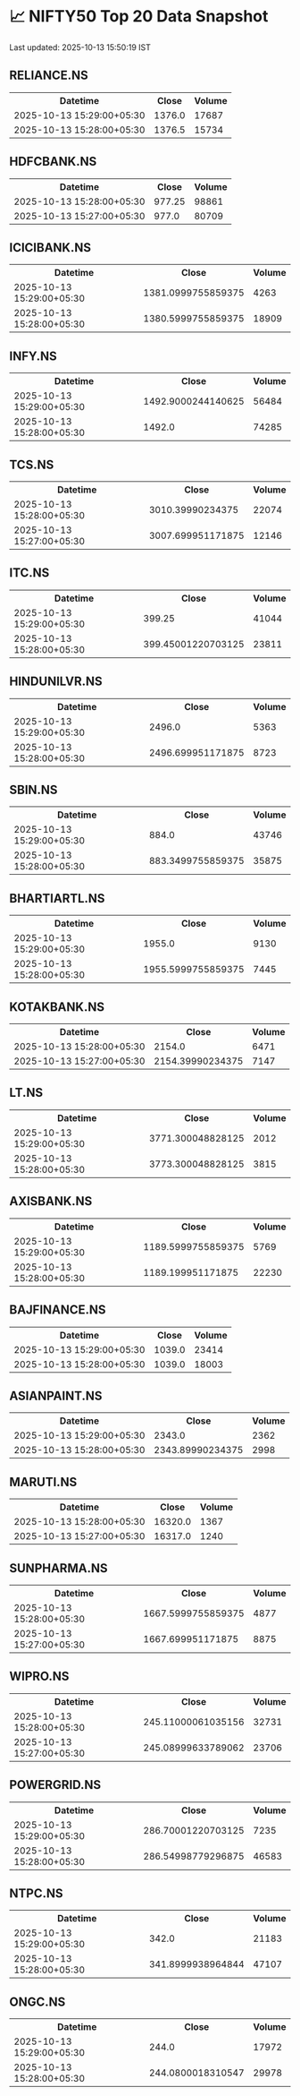 # 📈 NIFTY50 Top 20 Data Snapshot

Last updated: 2025-10-13 15:50:19 IST

## RELIANCE.NS

<table>
  <tr><th>Datetime</th><th>Close</th><th>Volume</th></tr>
  <tr><td>2025-10-13 15:29:00+05:30</td><td>1376.0</td><td>17687</td></tr>
  <tr><td>2025-10-13 15:28:00+05:30</td><td>1376.5</td><td>15734</td></tr>
</table>

## HDFCBANK.NS

<table>
  <tr><th>Datetime</th><th>Close</th><th>Volume</th></tr>
  <tr><td>2025-10-13 15:28:00+05:30</td><td>977.25</td><td>98861</td></tr>
  <tr><td>2025-10-13 15:27:00+05:30</td><td>977.0</td><td>80709</td></tr>
</table>

## ICICIBANK.NS

<table>
  <tr><th>Datetime</th><th>Close</th><th>Volume</th></tr>
  <tr><td>2025-10-13 15:29:00+05:30</td><td>1381.0999755859375</td><td>4263</td></tr>
  <tr><td>2025-10-13 15:28:00+05:30</td><td>1380.5999755859375</td><td>18909</td></tr>
</table>

## INFY.NS

<table>
  <tr><th>Datetime</th><th>Close</th><th>Volume</th></tr>
  <tr><td>2025-10-13 15:29:00+05:30</td><td>1492.9000244140625</td><td>56484</td></tr>
  <tr><td>2025-10-13 15:28:00+05:30</td><td>1492.0</td><td>74285</td></tr>
</table>

## TCS.NS

<table>
  <tr><th>Datetime</th><th>Close</th><th>Volume</th></tr>
  <tr><td>2025-10-13 15:28:00+05:30</td><td>3010.39990234375</td><td>22074</td></tr>
  <tr><td>2025-10-13 15:27:00+05:30</td><td>3007.699951171875</td><td>12146</td></tr>
</table>

## ITC.NS

<table>
  <tr><th>Datetime</th><th>Close</th><th>Volume</th></tr>
  <tr><td>2025-10-13 15:29:00+05:30</td><td>399.25</td><td>41044</td></tr>
  <tr><td>2025-10-13 15:28:00+05:30</td><td>399.45001220703125</td><td>23811</td></tr>
</table>

## HINDUNILVR.NS

<table>
  <tr><th>Datetime</th><th>Close</th><th>Volume</th></tr>
  <tr><td>2025-10-13 15:29:00+05:30</td><td>2496.0</td><td>5363</td></tr>
  <tr><td>2025-10-13 15:28:00+05:30</td><td>2496.699951171875</td><td>8723</td></tr>
</table>

## SBIN.NS

<table>
  <tr><th>Datetime</th><th>Close</th><th>Volume</th></tr>
  <tr><td>2025-10-13 15:29:00+05:30</td><td>884.0</td><td>43746</td></tr>
  <tr><td>2025-10-13 15:28:00+05:30</td><td>883.3499755859375</td><td>35875</td></tr>
</table>

## BHARTIARTL.NS

<table>
  <tr><th>Datetime</th><th>Close</th><th>Volume</th></tr>
  <tr><td>2025-10-13 15:29:00+05:30</td><td>1955.0</td><td>9130</td></tr>
  <tr><td>2025-10-13 15:28:00+05:30</td><td>1955.5999755859375</td><td>7445</td></tr>
</table>

## KOTAKBANK.NS

<table>
  <tr><th>Datetime</th><th>Close</th><th>Volume</th></tr>
  <tr><td>2025-10-13 15:28:00+05:30</td><td>2154.0</td><td>6471</td></tr>
  <tr><td>2025-10-13 15:27:00+05:30</td><td>2154.39990234375</td><td>7147</td></tr>
</table>

## LT.NS

<table>
  <tr><th>Datetime</th><th>Close</th><th>Volume</th></tr>
  <tr><td>2025-10-13 15:29:00+05:30</td><td>3771.300048828125</td><td>2012</td></tr>
  <tr><td>2025-10-13 15:28:00+05:30</td><td>3773.300048828125</td><td>3815</td></tr>
</table>

## AXISBANK.NS

<table>
  <tr><th>Datetime</th><th>Close</th><th>Volume</th></tr>
  <tr><td>2025-10-13 15:29:00+05:30</td><td>1189.5999755859375</td><td>5769</td></tr>
  <tr><td>2025-10-13 15:28:00+05:30</td><td>1189.199951171875</td><td>22230</td></tr>
</table>

## BAJFINANCE.NS

<table>
  <tr><th>Datetime</th><th>Close</th><th>Volume</th></tr>
  <tr><td>2025-10-13 15:29:00+05:30</td><td>1039.0</td><td>23414</td></tr>
  <tr><td>2025-10-13 15:28:00+05:30</td><td>1039.0</td><td>18003</td></tr>
</table>

## ASIANPAINT.NS

<table>
  <tr><th>Datetime</th><th>Close</th><th>Volume</th></tr>
  <tr><td>2025-10-13 15:29:00+05:30</td><td>2343.0</td><td>2362</td></tr>
  <tr><td>2025-10-13 15:28:00+05:30</td><td>2343.89990234375</td><td>2998</td></tr>
</table>

## MARUTI.NS

<table>
  <tr><th>Datetime</th><th>Close</th><th>Volume</th></tr>
  <tr><td>2025-10-13 15:28:00+05:30</td><td>16320.0</td><td>1367</td></tr>
  <tr><td>2025-10-13 15:27:00+05:30</td><td>16317.0</td><td>1240</td></tr>
</table>

## SUNPHARMA.NS

<table>
  <tr><th>Datetime</th><th>Close</th><th>Volume</th></tr>
  <tr><td>2025-10-13 15:28:00+05:30</td><td>1667.5999755859375</td><td>4877</td></tr>
  <tr><td>2025-10-13 15:27:00+05:30</td><td>1667.699951171875</td><td>8875</td></tr>
</table>

## WIPRO.NS

<table>
  <tr><th>Datetime</th><th>Close</th><th>Volume</th></tr>
  <tr><td>2025-10-13 15:28:00+05:30</td><td>245.11000061035156</td><td>32731</td></tr>
  <tr><td>2025-10-13 15:27:00+05:30</td><td>245.08999633789062</td><td>23706</td></tr>
</table>

## POWERGRID.NS

<table>
  <tr><th>Datetime</th><th>Close</th><th>Volume</th></tr>
  <tr><td>2025-10-13 15:29:00+05:30</td><td>286.70001220703125</td><td>7235</td></tr>
  <tr><td>2025-10-13 15:28:00+05:30</td><td>286.54998779296875</td><td>46583</td></tr>
</table>

## NTPC.NS

<table>
  <tr><th>Datetime</th><th>Close</th><th>Volume</th></tr>
  <tr><td>2025-10-13 15:29:00+05:30</td><td>342.0</td><td>21183</td></tr>
  <tr><td>2025-10-13 15:28:00+05:30</td><td>341.8999938964844</td><td>47107</td></tr>
</table>

## ONGC.NS

<table>
  <tr><th>Datetime</th><th>Close</th><th>Volume</th></tr>
  <tr><td>2025-10-13 15:29:00+05:30</td><td>244.0</td><td>17972</td></tr>
  <tr><td>2025-10-13 15:28:00+05:30</td><td>244.0800018310547</td><td>29978</td></tr>
</table>

